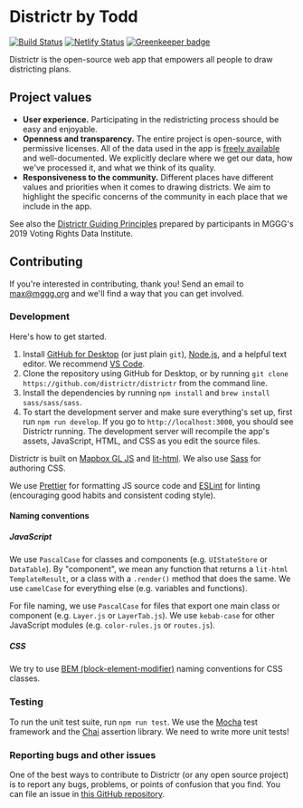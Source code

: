 # Districtr by Todd 

[![Build Status](https://travis-ci.com/districtr/districtr.svg?branch=master)](https://travis-ci.com/districtr/districtr)
[![Netlify Status](https://api.netlify.com/api/v1/badges/61b9c7cf-9bc3-45b1-9476-22437ce398cd/deploy-status)](https://app.netlify.com/sites/districtr-web/deploys)
[![Greenkeeper badge](https://badges.greenkeeper.io/districtr/districtr.svg)](https://greenkeeper.io/)

Districtr is the open-source web app that empowers all people to draw
districting plans.

## Project values

-   **User experience.** Participating in the redistricting process should be
    easy and enjoyable.
-   **Openness and transparency.** The entire project is open-source, with
    permissive licenses. All of the data used in the app is
    [freely available](https://github.com/mggg-states) and well-documented. We
    explicitly declare where we get our data, how we've processed it, and what
    we think of its quality.
-   **Responsiveness to the community.** Different places have different values
    and priorities when it comes to drawing districts. We aim to highlight the
    specific concerns of the community in each place that we include in the app.

See also the
[Districtr Guiding Principles](https://github.com/vrdi/districtr-principles)
prepared by participants in MGGG's 2019 Voting Rights Data Institute.

## Contributing

If you're interested in contributing, thank you! Send an email to
[max@mggg.org](mailto:max@mggg.org) and we'll find a way that you can get
involved.

### Development

Here's how to get started.

1. Install [GitHub for Desktop](https://desktop.github.com/) (or just plain
   `git`), [Node.js](https://nodejs.org/en/), and a helpful text editor. We
   recommend [VS Code](https://code.visualstudio.com/).
2. Clone the repository using GitHub for Desktop, or by running
   `git clone https://github.com/districtr/districtr` from the command line.
3. Install the dependencies by running `npm install` and `brew install sass/sass/sass`.
4. To start the development server and make sure everything's set up, first run
   `npm run develop`. If you go to `http://localhost:3000`, you should see
   Districtr running. The development server will recompile the app's assets,
   JavaScript, HTML, and CSS as you edit the source files.

Districtr is built on [Mapbox GL JS](https://docs.mapbox.com/mapbox-gl-js/api/)
and [lit-html](https://lit-html.polymer-project.org/guide). We also use
[Sass](https://sass-lang.com/) for authoring CSS.

We use [Prettier](https://prettier.io) for formatting JS source code and
[ESLint](https://eslint.org) for linting (encouraging good habits and consistent
coding style).

#### Naming conventions

##### JavaScript

We use `PascalCase` for classes and components (e.g. `UIStateStore` or
`DataTable`). By "component", we mean any function that returns a `lit-html`
`TemplateResult`, or a class with a `.render()` method that does the same. We
use `camelCase` for everything else (e.g. variables and functions).

For file naming, we use `PascalCase` for files that export one main class or
component (e.g. `Layer.js` or `LayerTab.js`). We use `kebab-case` for other
JavaScript modules (e.g. `color-rules.js` or `routes.js`).

##### CSS

We try to use [BEM (block-element-modifier)](http://getbem.com/introduction/)
naming conventions for CSS classes.

### Testing

To run the unit test suite, run `npm run test`. We use the
[Mocha](https://mochajs.org/) test framework and the
[Chai](https://www.chaijs.com/) assertion library. We need to write more unit
tests!

### Reporting bugs and other issues

One of the best ways to contribute to Districtr (or any open source project) is
to report any bugs, problems, or points of confusion that you find. You can file
an issue in
[this GitHub repository](https://github.com/districtr/districtr/issues).

